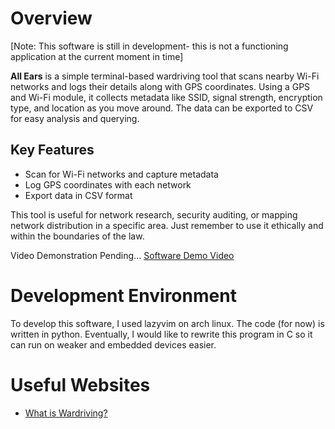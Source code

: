# Overview

[Note: This software is still in development- this is not a functioning application at the current moment in time]

**All Ears** is a simple terminal-based wardriving tool that scans nearby Wi-Fi networks and logs their details along with GPS coordinates. Using a GPS and Wi-Fi module, it collects metadata like SSID, signal strength, encryption type, and location as you move around. The data can be exported to CSV for easy analysis and querying.

## Key Features

- Scan for Wi-Fi networks and capture metadata
- Log GPS coordinates with each network
- Export data in CSV format

This tool is useful for network research, security auditing, or mapping network distribution in a specific area. Just remember to use it ethically and within the boundaries of the law.

Video Demonstration Pending...
[Software Demo Video](http://youtube.link.goes.here)

# Development Environment

To develop this software, I used lazyvim on arch linux. The code (for now) is written in python.
Eventually, I would like to rewrite this program in C so it can run on weaker and embedded devices easier.

# Useful Websites

- [What is Wardriving?](https://en.wikipedia.org/wiki/Wardriving)
